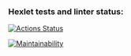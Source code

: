 ### Hexlet tests and linter status:
[![Actions Status](https://github.com/Idealistnik/frontend-project-11/actions/workflows/hexlet-check.yml/badge.svg)](https://github.com/Idealistnik/frontend-project-11/actions)

[![Maintainability](https://api.codeclimate.com/v1/badges/0c6a8831c100fd344aee/maintainability)](https://codeclimate.com/github/Idealistnik/frontend-project-11/maintainability)